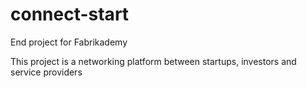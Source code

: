 # connect-start
End project for Fabrikademy

This project is a networking platform between startups, investors and service providers
